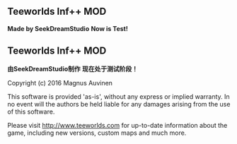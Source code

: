 ## Teeworlds Inf++ MOD ##
**Made by SeekDreamStudio**
**Now is Test!**



## Teeworlds Inf++ MOD ##
**由SeekDreamStudio制作**
**现在处于测试阶段！**

Copyright (c) 2016 Magnus Auvinen


This software is provided 'as-is', without any express or implied
warranty. In no event will the authors be held liable for any damages
arising from the use of this software.


Please visit http://www.teeworlds.com for up-to-date information about 
the game, including new versions, custom maps and much more.
